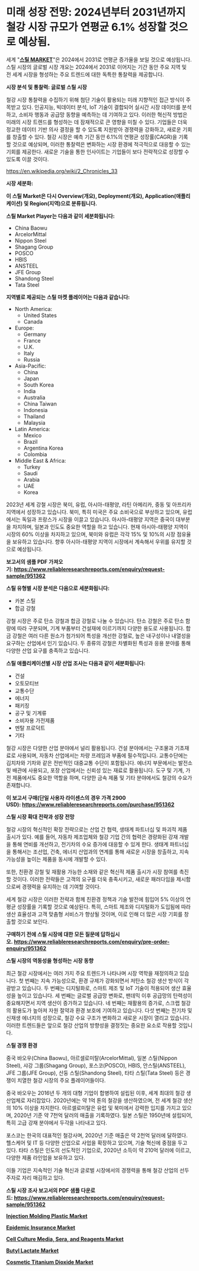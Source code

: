 <p><h1>미래 성장 전망: 2024년부터 2031년까지 철강 시장 규모가 연평균 6.1% 성장할 것으로 예상됨.</h1></p><p>세계 "<strong><a href="https://www.reliableresearchreports.com/steel-r951362?utm_campaign=105&utm_medium=8&utm_source=Github&utm_content=ia&utm_term=19112024&utm_id=steel">스틸 MARKET</a></strong>"은 2024에서 2031로 연평균 증가율을 보일 것으로 예상됩니다. 스틸 시장의 글로벌 시장 개요는 2024에서 2031로 이어지는 기간 동안 주요 지역 및 전 세계 시장을 형성하는 주요 트렌드에 대한 독특한 통찰력을 제공합니다.</p>
<p><strong>시장 분석 및 통찰력: 글로벌 스틸 시장</strong></p>
<p><p>철강 시장 통찰력을 수집하기 위해 첨단 기술이 활용되는 미래 지향적인 접근 방식이 주목받고 있다. 인공지능, 빅데이터 분석, IoT 기술이 결합되어 실시간 시장 데이터를 분석하고, 소비자 행동과 공급망 동향을 예측하는 데 기여하고 있다. 이러한 혁신적 방법은 미래의 시장 트렌드를 형성하는 데 잠재적으로 큰 영향을 미칠 수 있다. 기업들은 더욱 정교한 데이터 기반 의사 결정을 할 수 있도록 지원받아 경쟁력을 강화하고, 새로운 기회를 창출할 수 있다. 철강 시장은 예측 기간 동안 6.1%의 연평균 성장률(CAGR)을 기록할 것으로 예상되며, 이러한 통찰력은 변화하는 시장 환경에 적극적으로 대응할 수 있는 기회를 제공한다. 새로운 기술을 통한 인사이트는 기업들이 보다 전략적으로 성장할 수 있도록 이끌 것이다.</p></p>
<p><a href="%7CAUTHORITHY_DOMAIN_URL%7C?utm_campaign=105&utm_medium=8&utm_source=Github&utm_content=ia&utm_term=19112024&utm_id=steel">https://en.wikipedia.org/wiki/2_Chronicles_33</a></p>
<p><strong>시장 세분화:</strong></p>
<p><strong>이 스틸 Market은 다시 Overview(개요), Deployment(개요), Application(애플리케이션) 및 Region(지역)으로 분류됩니다.</strong></p>
<p><strong>스틸 Market Player는 다음과 같이 세분화됩니다:</strong></p>
<p><ul><li>China Baowu</li><li>ArcelorMittal</li><li>Nippon Steel</li><li>Shagang Group</li><li>POSCO</li><li>HBIS</li><li>ANSTEEL</li><li>JFE Group</li><li>Shandong Steel</li><li>Tata Steel</li></ul></p>
<p><strong>지역별로 제공되는 스틸 마켓 플레이어는 다음과 같습니다:</strong></p>
<p><ul>
    <li>
        North America:
        <ul>
            <li>United States</li>
            <li>Canada</li>
        </ul>
    </li>
    <li>
        Europe:
        <ul>
            <li>Germany</li>
            <li>France</li>
            <li>U.K.</li>
            <li>Italy</li>
            <li>Russia</li>
        </ul>
    </li>
    <li>
        Asia-Pacific:
        <ul>
            <li>China</li>
            <li>Japan</li>
            <li>South Korea</li>
            <li>India</li>
            <li>Australia</li>
            <li>China Taiwan</li>
            <li>Indonesia</li>
            <li>Thailand</li>
            <li>Malaysia</li>
        </ul>
    </li>
    <li>
        Latin America:
        <ul>
            <li>Mexico</li>
            <li>Brazil</li>
            <li>Argentina Korea</li>
            <li>Colombia</li>
        </ul>
    </li>
    <li>
        Middle East & Africa:
        <ul>
            <li>Turkey</li>
            <li>Saudi</li>
            <li>Arabia</li>
            <li>UAE</li>
            <li>Korea</li>
        </ul>
    </li>
    </ul></p>
<p><p>2023년 세계 강철 시장은 북미, 유럽, 아시아-태평양, 라틴 아메리카, 중동 및 아프리카 지역에서 성장하고 있습니다. 북미, 특히 미국은 주요 소비국으로 부상하고 있으며, 유럽에서는 독일과 프랑스가 시장을 이끌고 있습니다. 아시아-태평양 지역은 중국이 대부분을 차지하며, 일본과 인도도 중요한 역할을 하고 있습니다. 현재 아시아-태평양 지역이 시장의 60% 이상을 차지하고 있으며, 북미와 유럽은 각각 15% 및 10%의 시장 점유율을 보유하고 있습니다. 향후 아시아-태평양 지역이 시장에서 계속해서 우위를 유지할 것으로 예상됩니다.</p></p>
<p><strong>보고서의 샘플 PDF 가져오기:&nbsp;<a href="https://www.reliableresearchreports.com/enquiry/request-sample/951362?utm_campaign=105&utm_medium=8&utm_source=Github&utm_content=ia&utm_term=19112024&utm_id=steel">https://www.reliableresearchreports.com/enquiry/request-sample/951362</a></strong></p>
<p><strong>스틸 유형별 시장 분석은 다음으로 세분화됩니다:</strong></p>
<p><ul><li>카본 스틸</li><li>합금 강철</li></ul></p>
<p><p>강철 시장은 주로 탄소 강철과 합금 강철로 나눌 수 있습니다. 탄소 강철은 주로 탄소 함량에 따라 구분되며, 기계 부품부터 건설재에 이르기까지 다양한 용도로 사용됩니다. 합금 강철은 여러 다른 원소가 첨가되어 특성을 개선한 강철로, 높은 내구성이나 내열성을 요구하는 산업에서 인기 있습니다. 두 종류의 강철은 차별화된 특성과 응용 분야를 통해 다양한 산업 요구를 충족하고 있습니다.</p></p>
<p><strong>스틸 애플리케이션별 시장 산업 조사는 다음과 같이 세분화됩니다:</strong></p>
<p><ul><li>건설</li><li>오토모티브</li><li>교통수단</li><li>에너지</li><li>패키징</li><li>공구 및 기계류</li><li>소비자용 가전제품</li><li>멘탈 프로덕트</li><li>기타</li></ul></p>
<p><p>철강 시장은 다양한 산업 분야에서 널리 활용됩니다. 건설 분야에서는 구조물과 기초재료로 사용되며, 자동차 산업에서는 차량 프레임과 부품에 필수적입니다. 교통수단에는 김치차와 기차와 같은 전반적인 대중교통 수단이 포함됩니다. 에너지 부문에서는 발전소 및 배관에 사용되고, 포장 산업에서는 신뢰성 있는 재료로 활용됩니다. 도구 및 기계, 가전 제품에서도 중요한 역할을 하며, 다양한 금속 제품 및 기타 분야에서도 철강의 수요가 존재합니다.</p></p>
<p><strong>이 보고서 구매(단일 사용자 라이센스의 경우 가격 2900 USD):&nbsp;<a href="https://www.reliableresearchreports.com/purchase/951362?utm_campaign=105&utm_medium=8&utm_source=Github&utm_content=ia&utm_term=19112024&utm_id=steel">https://www.reliableresearchreports.com/purchase/951362</a></strong></p>
<p><strong>스틸 시장 확대 전략과 성장 전망</strong></p>
<p><p>철강 시장의 혁신적인 확장 전략으로는 산업 간 협력, 생태계 파트너십 및 파괴적 제품 출시가 있다. 예를 들어, 자동차 제조업체와 철강 기업 간의 협력은 경량화된 강재 개발을 통해 연비를 개선하고, 전기차의 수요 증가에 대응할 수 있게 한다. 생태계 파트너십을 통해서는 조선업, 건축, 에너지 산업과의 연계를 통해 새로운 시장을 창출하고, 지속가능성을 높이는 제품을 동시에 개발할 수 있다. </p><p>또한, 친환경 강철 및 재활용 가능한 소재와 같은 혁신적 제품 출시가 시장 참여를 촉진할 것이다. 이러한 전략들은 고객의 요구를 더욱 충족시키고, 새로운 패러다임을 제시함으로써 경쟁력을 유지하는 데 기여할 것이다. </p><p>세계 철강 시장은 이러한 전략과 함께 친환경 정책과 기술 발전에 힘입어 5% 이상의 연평균 성장률을 기록할 것으로 예상된다. 특히, 스마트 제조와 디지털화가 도입됨에 따라 생산 효율성과 고객 맞춤형 서비스가 향상될 것이며, 이로 인해 더 많은 시장 기회를 창출할 것으로 보인다.</p></p>
<p><strong>구매하기 전에 스틸 시장에 대한 모든 질문에 답하십시오.&nbsp;<a href="https://www.reliableresearchreports.com/enquiry/pre-order-enquiry/951362?utm_campaign=105&utm_medium=8&utm_source=Github&utm_content=ia&utm_term=19112024&utm_id=steel">https://www.reliableresearchreports.com/enquiry/pre-order-enquiry/951362</a></strong><strong></strong></p>
<p><strong>스틸 시장의 역동성을 형성하는 시장 동향</strong></p>
<p><p>최근 철강 시장에서는 여러 가지 주요 트렌드가 나타나며 시장 역학을 재정의하고 있습니다. 첫 번째는 지속 가능성으로, 환경 규제가 강화되면서 저탄소 철강 생산 방식이 각광받고 있습니다. 두 번째는 디지털화로, 스마트 제조 및 IoT 기술이 적용되어 생산 효율성을 높이고 있습니다. 세 번째는 글로벌 공급망 변화로, 팬데믹 이후 공급망의 탄력성이 중요해지면서 지역 생산이 증가하고 있습니다. 네 번째는 재활용의 증가로, 스크랩 철강의 활용도가 높아져 자원 절약과 환경 보호에 기여하고 있습니다. 다섯 번째는 전기차 및 신재생 에너지의 성장으로, 철강 수요 구조가 변화하고 새로운 시장이 열리고 있습니다. 이러한 트렌드들은 앞으로 철강 산업의 방향성을 결정짓는 중요한 요소로 작용할 것입니다.</p></p>
<p><strong>스틸 경쟁 환경</strong></p>
<p><p>중국 바오우(China Baowu), 아르셀로미탈(ArcelorMittal), 일본 스틸(Nippon Steel), 샤강 그룹(Shagang Group), 포스코(POSCO), HBIS, 안스틸(ANSTEEL), JFE 그룹(JFE Group), 산둥 스틸(Shandong Steel), 타타 스틸(Tata Steel) 등은 경쟁이 치열한 철강 시장의 주요 플레이어들이다.</p><p>중국 바오우는 2016년 두 개의 대형 기업이 합병하여 설립된 이후, 세계 최대의 철강 생산업체로 자리잡았다. 2020년에는 약 1억 톤의 철강을 생산하였으며, 전 세계 철강 생산의 10% 이상을 차지한다. 아르셀로미탈은 유럽 및 북미에서 강력한 입지를 가지고 있으며, 2020년 기준 약 7천억 달러의 매출을 기록하였다. 일본 스틸은 1950년에 설립되어, 특히 고급 강재 분야에서 두각을 나타내고 있다.</p><p>포스코는 한국의 대표적인 철강사며, 2020년 기준 매출은 약 2천억 달러에 달하였다. 헬스케어 및 IT 등 다양한 산업으로 사업을 확장하고 있으며, 기술 혁신에 중점을 두고 있다. 타타 스틸은 인도의 선도적인 기업으로, 2020년 소득이 약 210억 달러에 이르고, 다양한 제품 라인업을 보유하고 있다.</p><p>이들 기업은 지속적인 기술 혁신과 글로벌 시장에서의 경쟁력을 통해 철강 산업의 선두주자로 자리 매김하고 있다.</p></p>
<p><strong>스틸 시장 조사 보고서의 PDF 샘플 다운로드:&nbsp;<a href="https://www.reliableresearchreports.com/enquiry/request-sample/951362?utm_campaign=105&utm_medium=8&utm_source=Github&utm_content=ia&utm_term=19112024&utm_id=steel">https://www.reliableresearchreports.com/enquiry/request-sample/951362</a></strong></p>
<p><strong><p><a href="https://www.linkedin.com/pulse/market-forecasting-change-global-injection-molding-plastic-mxfqe?utm_campaign=105&utm_medium=8&utm_source=Github&utm_content=ia&utm_term=19112024&utm_id=steel">Injection Molding Plastic Market</a></p><p><a href="https://github.com/luckyshygirl/Market-Research-Report-List-6/blob/main/epidemic-insurance-market.md?utm_campaign=105&utm_medium=8&utm_source=Github&utm_content=ia&utm_term=19112024&utm_id=steel">Epidemic Insurance Market</a></p><p><a href="https://github.com/arionmp/Market-Research-Report-List-5/blob/main/cell-culture-media-sera-and-reagents-market.md?utm_campaign=105&utm_medium=8&utm_source=Github&utm_content=ia&utm_term=19112024&utm_id=steel">Cell Culture Media, Sera, and Reagents Market</a></p><p><a href="https://issuu.com/reportprime-2/docs/butyl-lactate-market-size-2030.pptx_b5bfa7ecc3de51?utm_campaign=105&utm_medium=8&utm_source=Github&utm_content=ia&utm_term=19112024&utm_id=steel">Butyl Lactate Market</a></p><p><a href="https://issuu.com/reportprime-2/docs/cosmetic-titanium-dioxide-market-si_d666532c2192a8?utm_campaign=105&utm_medium=8&utm_source=Github&utm_content=ia&utm_term=19112024&utm_id=steel">Cosmetic Titanium Dioxide Market</a></p></strong></p>